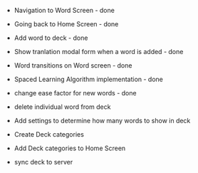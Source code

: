 - Navigation to Word Screen - done
- Going back to Home Screen - done
- Add word to deck - done
- Show tranlation modal form when a word is added  - done 
- Word transitions on Word screen - done 
- Spaced Learning Algorithm implementation - done

- change ease factor for new words - done 
- delete individual word from deck
- Add settings to determine how many words to show in deck
- Create Deck categories
- Add Deck categories to Home Screen

- sync deck to server

